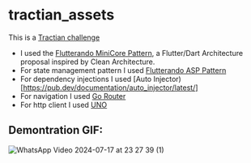 # tractian_assets

This is a [Tractian challenge](https://github.com/tractian/challenges/blob/main/mobile%2FREADME.md)

- I used the  [Flutterando MiniCore Pattern](https://github.com/Flutterando/minicore), a Flutter/Dart Architecture proposal inspired by Clean Architecture.
- For state management pattern I used [Flutterando ASP Pattern](https://github.com/Flutterando/minicore)
- For dependency injections I used [Auto Injector)[https://pub.dev/documentation/auto_injector/latest/]
- For navigation I used [Go Router](https://pub.dev/documentation/go_router/latest/go_router/go_router-library.html)
- For http client I used [UNO](https://github.com/Flutterando/uno)

## Demontration GIF:

![WhatsApp Video 2024-07-17 at 23 27 39 (1)](https://github.com/user-attachments/assets/a059ab78-34e0-42d8-8290-a6c808a63655)
